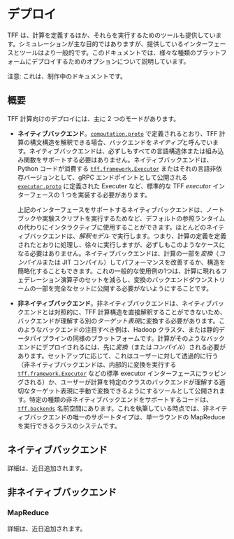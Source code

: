 # デプロイ

TFF は、計算を定義するほか、それらを実行するためのツールも提供しています。シミュレーションが主な目的ではありますが、提供しているインターフェースとツールはより一般的です。このドキュメントでは、様々な種類のプラットフォームにデプロイするためのオプションについて説明しています。

注意: これは、制作中のドキュメントです。

## 概要

TFF 計算向けのデプロイには、主に 2 つのモードがあります。

- **ネイティブバックエンド**。[`computation.proto`](https://github.com/tensorflow/federated/blob/master/tensorflow_federated/proto/v0/computation.proto) で定義されるとおり、TFF 計算の構文構造を解釈できる場合、バックエンドを*ネイティブ*と呼んでいます。ネイティブバックエンドは、必ずしもすべての言語構造体または組み込み関数をサポートする必要はありません。ネイティブバックエンドは、Python コードが消費する [`tff.framework.Executor`](https://www.tensorflow.org/federated/api_docs/python/tff/framework/Executor) またはそれの言語非依存バージョンとして、gRPC エンドポイントとして公開される [`executor.proto`](https://github.com/tensorflow/federated/blob/master/tensorflow_federated/proto/v0/executor.proto) に定義された Executer など、標準的な TFF *executor* インターフェースの 1 つを実装する必要があります。

    上記のインターフェースをサポートするネイティブバックエンドは、ノートブックや実験スクリプトを実行するためなど、デフォルトの参照ランタイムの代わりにインタラクティブに使用することができます。ほとんどのネイティブバックエンドは、*解釈モデル* で実行します。つまり、計算の定義を定義されたとおりに処理し、徐々に実行しますが、必ずしもこのようなケースになる必要はありません。ネイティブバックエンドは、計算の一部を*変換*（*コンパイル*または JIT コンパイル）してパフォーマンスを改善するか、構造を簡略化することもできます。これの一般的な使用例の1つは、計算に現れるフェデレーション演算子のセットを減らし、変換のバックエンドダウンストリームの一部を完全なセットに公開する必要がないようにすることです。

- **非ネイティブバックエンド**。非ネイティブバックエンドは、ネイティブバックエンドとは対照的に、TFF 計算構造を直接解釈することができないため、バックエンドが理解する別の*ターゲット表現*に変換する必要があります。このようなバックエンドの注目すべき例は、Hadoop クラスタ、または静的データパイプラインの同様のプラットフォームです。計算がそのようなバックエンドにデプロイされるには、先に*変換*（または*コンパイル*）される必要があります。セットアップに応じて、これはユーザーに対して透過的に行う（非ネイティブバックエンドは、内部的に変換を実行する [`tff.framework.Executor`](https://www.tensorflow.org/federated/api_docs/python/tff/framework/Executor) などの標準 executor インターフェースにラッピングされる）か、ユーザーが計算を特定のクラスのバックエンドが理解する適切なターゲット表現に手動で変換できるようにするツールとして公開されます。特定の種類の非ネイティブバックエンドをサポートするコードは、[`tff.backends`](https://www.tensorflow.org/federated/api_docs/python/tff/backends) 名前空間にあります。これを執筆している時点では、非ネイティブバックエンドの唯一のサポートタイプは、単一ラウンドの MapReduce を実行できるクラスのシステムです。

## ネイティブバックエンド

詳細は、近日追加されます。

## 非ネイティブバックエンド

### MapReduce

詳細は、近日追加されます。
